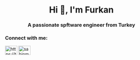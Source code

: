 

<h1 align="center">Hi 👋, I'm Furkan</h1>
<h3 align="center">A passionate spftware engineer from Turkey</h3>


<h3 align="left">Connect with me:</h3>
<p align="left">
<a href="https://tr.linkedin.com/in/mehmet-furkan-sahin-1a66a0144" target="blank"><img align="center" src="https://cdn.jsdelivr.net/npm/simple-icons@3.0.1/icons/linkedin.svg" alt="https://tr.linkedin.com/in/mehmet-furkan-%c5%9fahin-1a66a0144" height="30" width="40" /></a>
<a href="https://www.hackerrank.com/sahinmehmet980" target="blank"><img align="center" src="https://cdn.jsdelivr.net/npm/simple-icons@3.0.1/icons/hackerrank.svg" alt="sahinmehmet980" height="30" width="40" /></a>
</p>

